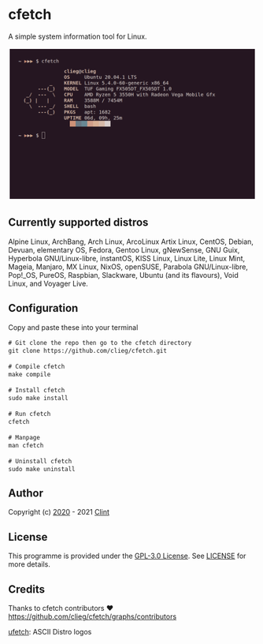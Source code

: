 # cfetch
A simple system information tool for Linux.

![cfetch](https://raw.githubusercontent.com/clieg/clieg.github.io/master/images/cfetch-new.png)


## Currently supported distros
Alpine Linux, ArchBang, Arch Linux, ArcoLinux Artix Linux, CentOS, Debian, Devuan, elementary OS, Fedora, Gentoo Linux, gNewSense, GNU Guix, Hyperbola GNU/Linux-libre, instantOS, KISS Linux, Linux Lite, Linux Mint, Mageia, Manjaro, MX Linux, NixOS, openSUSE, Parabola GNU/Linux-libre, Pop!_OS, PureOS, Raspbian, Slackware, Ubuntu (and its flavours), Void Linux, and Voyager Live.


## Configuration
Copy and paste these into your terminal
```
# Git clone the repo then go to the cfetch directory
git clone https://github.com/clieg/cfetch.git

# Compile cfetch
make compile

# Install cfetch
sudo make install

# Run cfetch
cfetch

# Manpage
man cfetch

# Uninstall cfetch
sudo make uninstall
```


## Author
Copyright (c) [2020](https://api.github.com/repos/clieg/cfetch) - 2021 [Clint](https://github.com/clieg)


## License
This programme is provided under the [GPL-3.0 License](https://github.com/clieg/coffeetch/blob/master/LICENSE). See [LICENSE](https://github.com/clieg/coffeetch/blob/master/LICENSE) for more details.


## Credits
Thanks to cfetch contributors ♥ <https://github.com/clieg/cfetch/graphs/contributors>

[ufetch](https://gitlab.com/jschx/ufetch/): ASCII Distro logos
